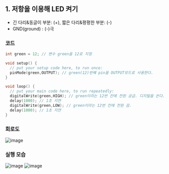 ## **1. 저항을 이용해 LED 켜기**
* 긴 다리&동글이 부분: (+), 짧은 다리&평평한 부분: (-)
*  GND(ground) : (-)극

### 코드
```c
int green = 12; // 변수 green을 12로 지정

void setup() {
  // put your setup code here, to run once:
  pinMode(green,OUTPUT); // green(12)번째 pin을 OUTPUT모드로 사용한다.
}

void loop() {
  // put your main code here, to run repeatedly:
  digitalWrite(green,HIGH); // green이라는 12번 칸에 전원 공급. 디지털을 쓴다.
  delay(1000); // 1초 지연
  digitalWrite(green,LOW); // green이라는 12번 칸에 전원 끔.
  delay(1000); // 1초 지연
}
```
### 회로도
![image](https://user-images.githubusercontent.com/78032658/113391981-5b0ca200-93cf-11eb-89c8-236d8ceb1845.png)

### 실행 모습
![image](https://user-images.githubusercontent.com/78032658/113389284-b9835180-93ca-11eb-8440-3fc56005022e.png)
![image](https://user-images.githubusercontent.com/78032658/113389321-cef87b80-93ca-11eb-9db5-ca1785ba2015.png)
